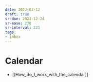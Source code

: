 ```yaml
---
date: 2023-03-12
draft: true
sr-due: 2023-12-24
sr-ease: 270
sr-interval: 221
tags:
- inbox
---
```


# Calendar

- [[How_do_I_work_with_the_calendar]]